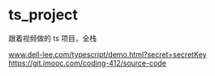 # ts_project

跟着视频做的 ts 项目，全栈

<!-- 爬取地址 -->

www.dell-lee.com/typescript/demo.html?secret=secretKey
https://git.imooc.com/coding-412/source-code
